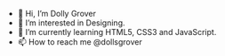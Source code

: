 - 👋 Hi, I’m Dolly Grover
- 👀 I’m interested in Designing.
- 🌱 I’m currently learning HTML5, CSS3 and JavaScript.
- 📫 How to reach me @dollsgrover
